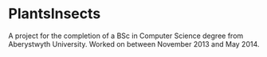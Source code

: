 # PlantsInsects

A project for the completion of a BSc in Computer Science degree from Aberystwyth University.
Worked on between November 2013 and May 2014.
